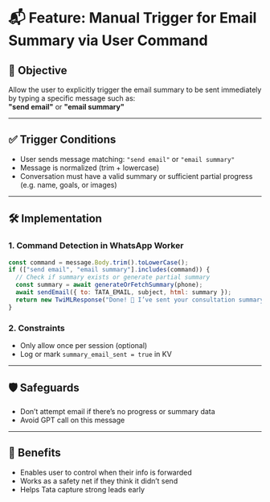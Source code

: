 # 📬 Feature: Manual Trigger for Email Summary via User Command

## 🧭 Objective
Allow the user to explicitly trigger the email summary to be sent immediately by typing a specific message such as:  
**"send email"** or **"email summary"**

---

## ✅ Trigger Conditions
- User sends message matching: `"send email"` or `"email summary"`
- Message is normalized (trim + lowercase)
- Conversation must have a valid summary or sufficient partial progress (e.g. name, goals, or images)

---

## 🛠 Implementation

### 1. Command Detection in WhatsApp Worker
```js
const command = message.Body.trim().toLowerCase();
if (["send email", "email summary"].includes(command)) {
  // Check if summary exists or generate partial summary
  const summary = await generateOrFetchSummary(phone);
  await sendEmail({ to: TATA_EMAIL, subject, html: summary });
  return new TwiMLResponse("Done! 💌 I’ve sent your consultation summary to Tata by email.");
}
```

### 2. Constraints
- Only allow once per session (optional)
- Log or mark `summary_email_sent = true` in KV

---

## 🛡 Safeguards
- Don’t attempt email if there’s no progress or summary data
- Avoid GPT call on this message

---

## 🔁 Benefits
- Enables user to control when their info is forwarded
- Works as a safety net if they think it didn’t send
- Helps Tata capture strong leads early
